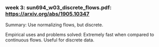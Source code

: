 ### week 3: sun694_w03_discrete_flows.pdf: https://arxiv.org/abs/1905.10347

Summary: Use normalizing flows, but discrete.

Empirical uses and problems solved: Extremely fast when compared to continuous flows. Useful for discrete data.